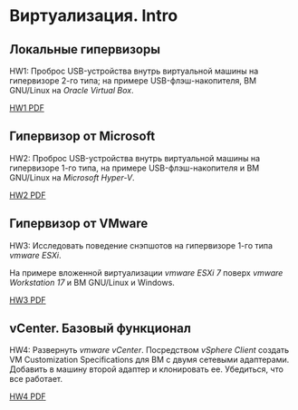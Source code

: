 # Виртуализация. Intro

## Локальные гипервизоры

HW1: Проброс USB-устройства внутрь виртуальной машины на гипервизоре 2-го типа; на примере USB-флэш-накопителя, ВМ GNU/Linux на *Oracle Virtual Box*.

[HW1 PDF](Проброс%20USB%20устройства%20-%20Гиперзизор%202-го%20типа.pdf)

## Гипервизор от Microsoft

HW2: Проброс USB-устройства внутрь виртуальной машины на гипервизоре 1-го типа, на примере USB-флэш-накопителя и ВМ GNU/Linux на *Microsoft Hyper-V*.

[HW2 PDF](Проброс%20USB%20устройства%20-%20Гиперзизор%201-го%20типа.pdf)

## Гипервизор от VMware

HW3: Исследовать поведение снэпшотов на гипервизоре 1-го типа *vmware ESXi*.

На примере вложенной виртуализации *vmware ESXi 7* поверх *vmware Workstation 17*
и ВМ GNU/Linux и Windows.

[HW3 PDF](Снэпшоты%20на%20vmware%20ESXi.pdf)

## vCenter. Базовый функционал

HW4: Развернуть *vmware vCenter*.
Посредством *vSphere Client* создать VM Customization Specifications для ВМ с двумя сетевыми адаптерами.
Добавить в машину второй адаптер и клонировать ее.
Убедиться, что все работает.

[HW4 PDF](Клонирование%20ВМ%20с%20исп%20Customization%20Specification.pdf)
